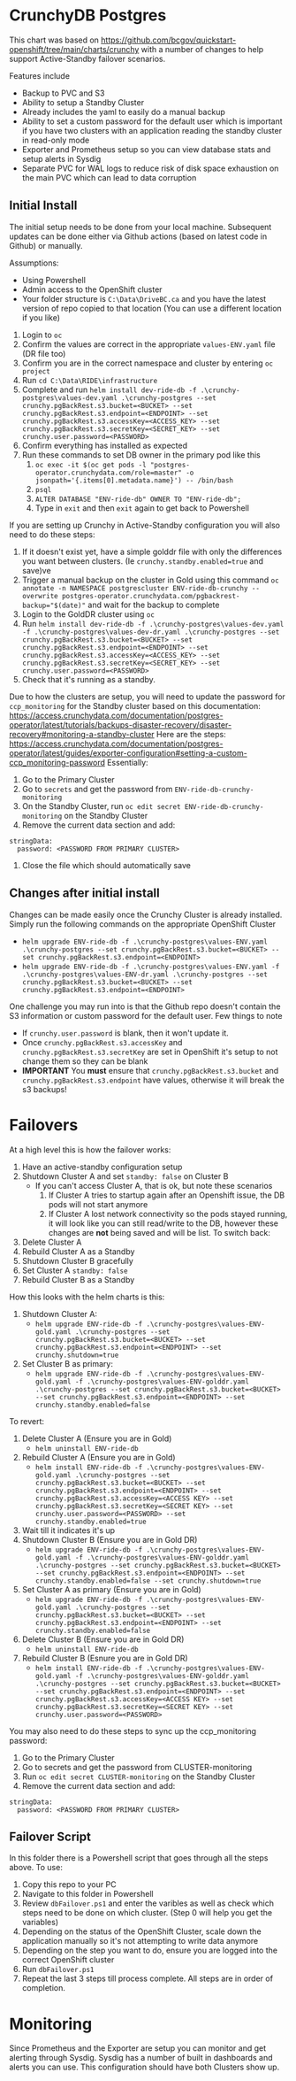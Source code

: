 # CrunchyDB Postgres

This chart was based on https://github.com/bcgov/quickstart-openshift/tree/main/charts/crunchy with a number of changes to help support Active-Standby failover scenarios.

Features include
- Backup to PVC and S3
- Ability to setup a Standby Cluster
- Already includes the yaml to easily do a manual backup
- Ability to set a custom password for the default user which is important if you have two clusters with an application reading the standby cluster in read-only mode
- Exporter and Prometheus setup so you can view database stats and setup alerts in Sysdig
- Separate PVC for WAL logs to reduce risk of disk space exhaustion on the main PVC which can lead to data corruption

## Initial Install
The initial setup needs to be done from your local machine. Subsequent updates can be done either via Github actions (based on latest code in Github) or manually.

Assumptions:
- Using Powershell
- Admin access to the OpenShift cluster
- Your folder structure is `C:\Data\DriveBC.ca` and you have the latest version of repo copied to that location (You can use a different location if you like)

1. Login to `oc` 
1. Confirm the values are correct in the appropriate `values-ENV.yaml` file (DR file too) 
1. Confirm you are in the correct namespace and cluster by entering `oc project`
1. Run `cd C:\Data\RIDE\infrastructure`
1. Complete and run `helm install dev-ride-db -f .\crunchy-postgres\values-dev.yaml .\crunchy-postgres --set crunchy.pgBackRest.s3.bucket=<BUCKET> --set crunchy.pgBackRest.s3.endpoint=<ENDPOINT> --set crunchy.pgBackRest.s3.accessKey=<ACCESS_KEY> --set crunchy.pgBackRest.s3.secretKey=<SECRET_KEY> --set crunchy.user.password=<PASSWORD>`
1. Confirm everything has installed as expected
1. Run these commands to set DB owner in the primary pod like this
    1. `oc exec -it $(oc get pods -l "postgres-operator.crunchydata.com/role=master" -o jsonpath='{.items[0].metadata.name}') -- /bin/bash`
    1. `psql`
    1.  `ALTER DATABASE "ENV-ride-db" OWNER TO "ENV-ride-db";`
    1. Type in `exit` and then `exit` again to get back to Powershell

If you are setting up Crunchy in Active-Standby configuration you will also need to do these steps:
1. If it doesn't exist yet, have a simple golddr file with only the differences you want between clusters. (Ie `crunchy.standby.enabled=true` and save)ve
1. Trigger a manual backup on the cluster in Gold using this command `oc annotate -n NAMESPACE postgrescluster ENV-ride-db-crunchy --overwrite postgres-operator.crunchydata.com/pgbackrest-backup="$(date)"` and wait for the backup to complete
1. Login to the GoldDR cluster using `oc`
1. Run `helm install dev-ride-db -f .\crunchy-postgres\values-dev.yaml -f .\crunchy-postgres\values-dev-dr.yaml .\crunchy-postgres --set crunchy.pgBackRest.s3.bucket=<BUCKET> --set crunchy.pgBackRest.s3.endpoint=<ENDPOINT> --set crunchy.pgBackRest.s3.accessKey=<ACCESS_KEY> --set crunchy.pgBackRest.s3.secretKey=<SECRET_KEY> --set crunchy.user.password=<PASSWORD>`
1. Check that it's running as a standby.

Due to how the clusters are setup, you will need to update the password for `ccp_monitoring` for the Standby cluster based on this documentation: https://access.crunchydata.com/documentation/postgres-operator/latest/tutorials/backups-disaster-recovery/disaster-recovery#monitoring-a-standby-cluster
Here are the steps: https://access.crunchydata.com/documentation/postgres-operator/latest/guides/exporter-configuration#setting-a-custom-ccp_monitoring-password
Essentially:
1. Go to the Primary Cluster
1. Go to `secrets` and get the password from `ENV-ride-db-crunchy-monitoring`
1. On the Standby Cluster, run `oc edit secret ENV-ride-db-crunchy-monitoring` on the Standby Cluster
1. Remove the current data section and add:
```
stringData:
  password: <PASSWORD FROM PRIMARY CLUSTER>
```
1. Close the file which should automatically save

## Changes after initial install
Changes can be made easily once the Crunchy Cluster is already installed. Simply run the following commands on the appropriate OpenShift Cluster
- `helm upgrade ENV-ride-db -f .\crunchy-postgres\values-ENV.yaml .\crunchy-postgres --set crunchy.pgBackRest.s3.bucket=<BUCKET> --set crunchy.pgBackRest.s3.endpoint=<ENDPOINT>`
- `helm upgrade ENV-ride-db -f .\crunchy-postgres\values-ENV.yaml -f .\crunchy-postgres\values-ENV-dr.yaml .\crunchy-postgres --set crunchy.pgBackRest.s3.bucket=<BUCKET> --set crunchy.pgBackRest.s3.endpoint=<ENDPOINT>`

One challenge you may run into is that the Github repo doesn't contain the S3 information or custom password for the default user. Few things to note
- If `crunchy.user.password` is blank, then it won't update it.
- Once `crunchy.pgBackRest.s3.accessKey` and `crunchy.pgBackRest.s3.secretKey` are set in OpenShift it's setup to not change them so they can be blank
- **IMPORTANT** You **must** ensure that `crunchy.pgBackRest.s3.bucket` and `crunchy.pgBackRest.s3.endpoint` have values, otherwise it will break the s3 backups!


# Failovers
At a high level this is how the failover works:
1. Have an active-standby configuration setup
1. Shutdown Cluster A and set `standby: false` on Cluster B
    - If you can't access Cluster A, that is ok, but note these scenarios
        1. If Cluster A tries to startup again after an Openshift issue, the DB pods will not start anymore
        1. If Cluster A lost network connectivity so the pods stayed running, it will look like you can still read/write to the DB, however these changes are **not** being saved and will be list.
To switch back:
1. Delete Cluster A
1. Rebuild Cluster A as a Standby
1. Shutdown Cluster B gracefully
1. Set Cluster A `standby: false`
1. Rebuild Cluster B as a Standby

How this looks with the helm charts is this:
1. Shutdown Cluster A:
    - `helm upgrade ENV-ride-db -f .\crunchy-postgres\values-ENV-gold.yaml .\crunchy-postgres --set crunchy.pgBackRest.s3.bucket=<BUCKET> --set crunchy.pgBackRest.s3.endpoint=<ENDPOINT> --set crunchy.shutdown=true`
1. Set Cluster B as primary:
    - `helm upgrade ENV-ride-db -f .\crunchy-postgres\values-ENV-gold.yaml -f .\crunchy-postgres\values-ENV-golddr.yaml .\crunchy-postgres --set crunchy.pgBackRest.s3.bucket=<BUCKET> --set crunchy.pgBackRest.s3.endpoint=<ENDPOINT> --set crunchy.standby.enabled=false`

To revert:
1. Delete Cluster A (Ensure you are in Gold)
    - `helm uninstall ENV-ride-db`
1. Rebuild Cluster A (Ensure you are in Gold)
    - `helm install ENV-ride-db -f .\crunchy-postgres\values-ENV-gold.yaml .\crunchy-postgres --set crunchy.pgBackRest.s3.bucket=<BUCKET> --set crunchy.pgBackRest.s3.endpoint=<ENDPOINT> --set crunchy.pgBackRest.s3.accessKey=<ACCESS KEY> --set crunchy.pgBackRest.s3.secretKey=<SECRET KEY> --set crunchy.user.password=<PASSWORD> --set crunchy.standby.enabled=true`
1. Wait till it indicates it's up
1. Shutdown Cluster B (Ensure you are in Gold DR)
    - `helm upgrade ENV-ride-db -f .\crunchy-postgres\values-ENV-gold.yaml -f .\crunchy-postgres\values-ENV-golddr.yaml .\crunchy-postgres --set crunchy.pgBackRest.s3.bucket=<BUCKET> --set crunchy.pgBackRest.s3.endpoint=<ENDPOINT> --set crunchy.standby.enabled=false --set crunchy.shutdown=true`
1. Set Cluster A as primary (Ensure you are in Gold)
    - `helm upgrade ENV-ride-db -f .\crunchy-postgres\values-ENV-gold.yaml .\crunchy-postgres --set crunchy.pgBackRest.s3.bucket=<BUCKET> --set crunchy.pgBackRest.s3.endpoint=<ENDPOINT> --set crunchy.standby.enabled=false`
1. Delete Cluster B (Ensure you are in Gold DR)
    - `helm uninstall ENV-ride-db`
1. Rebuild Cluster B (Esnure you are in Gold DR)
    - `helm install ENV-ride-db -f .\crunchy-postgres\values-ENV-gold.yaml -f .\crunchy-postgres\values-ENV-golddr.yaml .\crunchy-postgres --set crunchy.pgBackRest.s3.bucket=<BUCKET> --set crunchy.pgBackRest.s3.endpoint=<ENDPOINT> --set crunchy.pgBackRest.s3.accessKey=<ACCESS KEY> --set crunchy.pgBackRest.s3.secretKey=<SECRET KEY> --set crunchy.user.password=<PASSWORD>`

You may also need to do these steps to sync up the ccp_monitoring password:
1. Go to the Primary Cluster
1. Go to secrets and get the password from CLUSTER-monitoring
1. Run `oc edit secret CLUSTER-monitoring` on the Standby Cluster
1. Remove the current data section and add:
```
stringData:
  password: <PASSWORD FROM PRIMARY CLUSTER>
```

## Failover Script
In this folder there is a Powershell script that goes through all the steps above. To use:
1. Copy this repo to your PC
1. Navigate to this folder in Powershell
1. Review `dbFailover.ps1` and enter the varibles as well as check which steps need to be done on which cluster. (Step 0 will help you get the variables)
1. Depending on the status of the OpenShift Cluster, scale down the application manually so it's not attempting to write data anymore
1. Depending on the step you want to do, ensure you are logged into the correct OpenShift cluster
1. Run `dbFailover.ps1`
1. Repeat the last 3 steps till process complete. All steps are in order of completion.


# Monitoring
Since Prometheus and the Exporter are setup you can monitor and get alerting through Sysdig. Sysdig has a number of built in dashboards and alerts you can use.
This configuration should have both Clusters show up.

